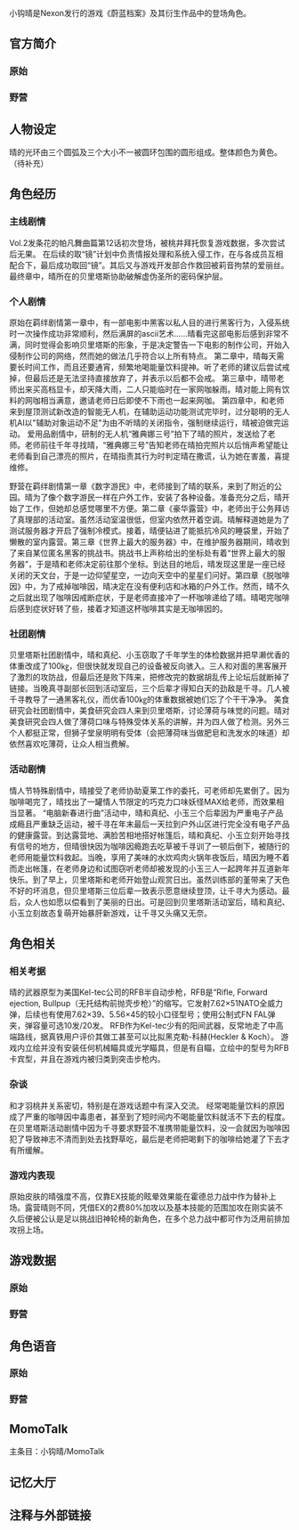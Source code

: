 小钩晴是Nexon发行的游戏《蔚蓝档案》及其衍生作品中的登场角色。

## 官方简介

### 原始

### 野营

## 人物设定
晴的光环由三个圆弧及三个大小不一被圆环包围的圆形组成。整体颜色为黄色。
（待补充）

## 角色经历

### 主线剧情
Vol.2发条花的帕凡舞曲篇第12话初次登场，被桃井拜托恢复游戏数据，多次尝试后无果。
在后续的取“镜”计划中负责情报处理和系统入侵工作，在与各成员互相配合下，最后成功取回“镜”。其后又与游戏开发部合作救回被莉音拘禁的爱丽丝。
最终章中，晴所在的贝里塔斯协助破解虚伪圣所的密码保护层。

### 个人剧情
原始在羁绊剧情第一章中，有一部电影中黑客以私人目的进行黑客行为，入侵系统时一次操作成功非常顺利，然后满屏的ascii艺术......晴看完这部电影后感到非常不满，同时觉得会影响贝里塔斯的形象，于是决定警告一下电影的制作公司，开始入侵制作公司的网络，然而她的做法几乎符合以上所有特点。
第二章中，晴每天需要长时间工作，而且还要通宵，频繁地喝能量饮料提神。听了老师的建议后尝试戒掉，但最后还是无法坚持直接放弃了，并表示以后都不会戒。
第三章中，晴带老师出来买高档显卡，却天降大雨，二人只能临时在一家网咖躲雨。晴对能上网有饮料的网咖相当满意，邀请老师日后即使不下雨也一起来网咖。
第四章中，和老师来到屋顶测试新改造的智能无人机，在辅助运动功能测试完毕时，过分聪明的无人机AI以"辅助对象运动不足"为由不听晴的关闭指令，强制继续运行，晴被迫做完运动。
爱用品剧情中，研制的无人机“雅典娜三号”拍下了晴的照片，发送给了老师。老师前往千年寻找晴，“雅典娜三号”告知老师在晴拍完照片以后悄声希望能让老师看到自己漂亮的照片，在晴指责其行为时判定晴在撒谎，认为她在害羞，喜提维修。

野营在羁绊剧情第一章《数字游民》中，老师接到了晴的联系，来到了附近的公园。晴为了像个数字游民一样在户外工作，安装了各种设备。准备充分之后，晴开始了工作，但她却总感觉哪里不方便。第二章《豪华露营》中，老师出于公务拜访了真理部的活动室。虽然活动室温很低，但室内依然开着空调。晴解释道她是为了测试服务器才开启了强制冷模式。接着，晴便钻进了能抵抗冷风的睡袋里，开始了懒散的室内露营。第三章《世界上最大的服务器》中，在维护服务器期间，晴收到了来自某位匿名黑客的挑战书。挑战书上声称给出的坐标处有着“世界上最大的服务器”，于是晴和老师决定前往那个坐标。到达目的地后，晴发现这里是一座已经关闭的天文台，于是一边仰望星空，一边向天空中的星星们问好。第四章《脱咖啡因》中，为了戒掉咖啡因，晴决定在没有便利店和冰箱的户外工作。然而，晴不久之后就出现了咖啡因戒断症状，于是老师直接冲了一杯咖啡递给了晴。晴喝完咖啡后感到症状好转了些，接着才知道这杯咖啡其实是无咖啡因的。

### 社团剧情
贝里塔斯社团剧情中，晴和真纪、小玉窃取了千年学生的体检数据并把早濑优香的体重改成了100㎏，但很快就发现自己的设备被反向骇入。三人和对面的黑客展开了激烈的攻防战，但最后还是败下阵来，把修改完的数据胡乱传上论坛后就断掉了链接。当晚真寻副部长回到活动室后，三个后辈才得知白天的劲敌是千寻。几人被千寻教导了一通黑客礼仪，而优香100㎏的体重数据被她们忘了个干干净净。
美食研究会社团剧情中，美食研究会四人来到贝里塔斯，讨论薄荷与味觉的问题。晴对美食研究会四人做了薄荷口味与特殊受体关系的讲解，并为四人做了检测。另外三个人都挺正常，但狮子堂泉明明有受体（会把薄荷味当做肥皂和洗发水的味道）却依然喜欢吃薄荷，让众人相当费解。

### 活动剧情
情人节特殊剧情中，晴接受了老师协助夏莱工作的委托，可老师却先累倒了。因为咖啡喝完了，晴找出了一罐情人节限定的巧克力口味妖怪MAX给老师，而效果相当显著。
“电脑新春进行曲”活动中，晴和真纪、小玉三个后辈因为严重电子产品成瘾且严重缺乏运动，被千寻在年末最后一天拉到户外山区进行完全没有电子产品的健康露营。到达露营地、满脸苦相地搭好帐篷后，晴和真纪、小玉立刻开始寻找有信号的地方，但晴很快因为咖啡因瘾跑去吃草被千寻训了一顿后倒下，被随行的老师用能量饮料救起。当晚，享用了美味的水炊鸡肉火锅年夜饭后，晴因为睡不着而走出帐篷，在老师身边和试图窃听老师却被发现的小玉三人一起跨年并互道新年快乐。到了早上，贝里塔斯和老师开始登山观赏日出。虽然训练部的堇带来了天色不好的坏消息，但贝里塔斯三位后辈一致表示愿意继续登顶，让千寻大为感动。最后，众人也如愿以偿看到了美丽的日出。可是回到贝里塔斯活动室后，晴和真纪、小玉立刻故态复萌开始暴肝新游戏，让千寻又头痛又无奈。

## 角色相关

### 相关考据

晴的武器原型为美国Kel-tec公司的RFB半自动步枪，RFB是“Rifle, Forward ejection, Bullpup（无托结构前抛壳步枪）”的缩写。它发射7.62×51NATO全威力弹，后续也有使用7.62×39、5.56×45的较小口径型号；使用公制式FN FAL弹夹，弹容量可选10发/20发。
RFB作为Kel-tec少有的阳间武器，反常地走了中高端路线，据真铁用户评价其做工甚至可以比拟黑克勒-科赫(Heckler & Koch）。
游戏内立绘并没有安装任何机械瞄具或光学瞄具，但是有自瞄，立绘中的型号为RFB卡宾型，并且在游戏内被归类到突击步枪内。

### 杂谈
和才羽桃井关系密切，特别是在游戏话题中有深入交流。
经常喝能量饮料的原因成了严重的咖啡因中毒患者，甚至到了短时间内不喝能量饮料就活不下去的程度。在贝里塔斯活动剧情中因为千寻要求野营不准携带能量饮料，没一会就因为咖啡因犯了导致神志不清而到处去找野草吃，最后是老师把喝剩下的咖啡给她灌了下去才有所缓解。

### 游戏内表现
原始皮肤的晴强度不高，仅靠EX技能的眩晕效果能在霍德总力战中作为替补上场。露营晴则不同，凭借EX的2费80%加攻以及基本技能的范围加攻在刚实装不久后便被公认是足以挑战旧神轮椅的新角色，在多个总力战中都可作为泛用前排加攻拐上场。

## 游戏数据

### 原始

### 野营

## 角色语音

### 原始

### 野营

## MomoTalk
主条目：小钩晴/MomoTalk

## 记忆大厅

		

## 注释与外部链接